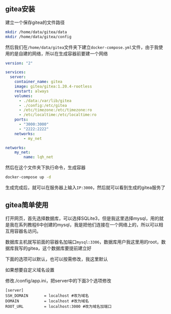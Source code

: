 ## gitea安装

建立一个保存gitea的文件路径

```bash 
mkdir /home/data/gitea/data
mkdir /home/data/gitea/config
```

然后我们在`/home/data/gitea`文件夹下建立`docker-compose.yml`文件，由于我使用的是自建的网络，所以在生成容器前要建一个网络

```yml
version: "2"

services:
  server:
    container_name: gitea
    image: gitea/gitea:1.20.4-rootless
    restart: always
    volumes:
      - ./data:/var/lib/gitea
      - ./config:/etc/gitea
      - /etc/timezone:/etc/timezone:ro
      - /etc/localtime:/etc/localtime:ro
    ports:
      - "3000:3000"
      - "2222:2222"
    networks:
        - my_net

networks:
    my_net:
        name: lqh_net
```

然后在这个文件夹下执行命令，生成容器

```bash
docker-compose up -d
```

生成完成后，就可以在服务器上输入`IP:3000`，然后就可以看到生成的gitea服务了

## gitea简单使用

打开网页，首先选择数据库，可以选择SQLite3，但是我这里选择mysql，用的就是我在系列教程6中创建的mysql，我是把他们连接在一个网络上的，所以可以相互用容器名访问。

数据库主机就写前面的容器名加端口`mysql:3306`，数据库用户我这里用的root，数据库我写的gitea，这个数据库要提前建立好

下面的选项可以默认，也可以按需修改，我这里默认

如果想要自定义域名设置

修改./config/app.ini，把server中的下面3个选项修改

```
[server]
SSH_DOMAIN       = localhost #改为域名
DOMAIN           = localhost #改为域名
ROOT_URL         = localhost:3000 #改为域名加端口
```

